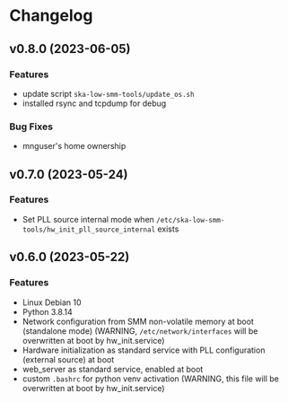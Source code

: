 # Changelog

## v0.8.0 (2023-06-05)

### Features
 - update script `ska-low-smm-tools/update_os.sh`
 - installed rsync and tcpdump for debug

### Bug Fixes
 - mnguser's home ownership

## v0.7.0 (2023-05-24)

### Features
 - Set PLL source internal mode when `/etc/ska-low-smm-tools/hw_init_pll_source_internal` exists

## v0.6.0 (2023-05-22)

### Features
 - Linux Debian 10
 - Python 3.8.14
 - Network configuration from SMM non-volatile memory at boot (standalone mode) (WARNING, `/etc/network/interfaces` will be overwritten at boot by hw_init.service)
 - Hardware initialization as standard service with PLL configuration (external source) at boot
 - web_server as standard service, enabled at boot
 - custom `.bashrc` for python venv activation (WARNING, this file will be overwritten at boot by hw_init.service)



